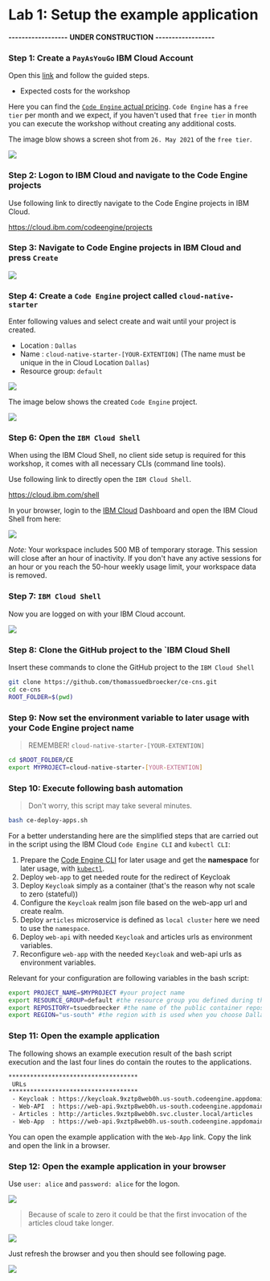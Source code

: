 # Lab 1: Setup the example application

**------------------**
**UNDER CONSTRUCTION**
**------------------**

### Step 1: Create a `PayAsYouGo` IBM Cloud Account

Open this [link]() and follow the guided steps.

* Expected costs for the workshop

Here you can find the [`Code Engine` actual pricing](https://www.ibm.com/cloud/code-engine/pricing).
`Code Engine` has a `free tier` per month and we expect, if you haven't used that `free tier` in month you can execute the workshop without  creating any additional costs.

The image blow shows a screen shot from `26. May 2021` of the `free tier`.

![](images/cns-ce-pricing-20210526.png)

### Step 2: Logon to IBM Cloud and navigate to the Code Engine projects

Use following link to directly navigate to the Code Engine projects in IBM Cloud.

<https://cloud.ibm.com/codeengine/projects>

### Step 3: Navigate to Code Engine projects in IBM Cloud and press `Create`

![](images/cns-ce-create-project-01.png)

### Step 4: Create a `Code Engine` project called `cloud-native-starter`

Enter following values and select create and wait until your project is created.

* Location      : `Dallas`
* Name          : `cloud-native-starter-[YOUR-EXTENTION]` (The name must be unique in the in Cloud Location `Dallas`)
* Resource group: `default`

![](images/cns-ce-create-project.png)

The image below shows the created `Code Engine` project.

![](images/cns-ce-create-project-02.png)

### Step 6: Open the `IBM Cloud Shell`

When using the IBM Cloud Shell, no client side setup is required for this workshop, it comes with all necessary CLIs (command line tools).

Use following link to directly open the `IBM Cloud Shell`.

<https://cloud.ibm.com/shell>

In your browser, login to the [IBM Cloud](https://cloud.ibm.com) Dashboard and open the IBM Cloud Shell from here:

![](images/cns-ce-cloud-shell-01.png)

_Note:_ Your workspace includes 500 MB of temporary storage. This session will close after an hour of inactivity. If you don't have any active sessions for an hour or you reach the 50-hour weekly usage limit, your workspace data is removed.

### Step 7: `IBM Cloud Shell`

Now you are logged on with your IBM Cloud account.

![](images/cns-ce-cloud-shell-02.png)

### Step 8: Clone the GitHub project to the `IBM Cloud Shell

Insert these commands to clone the GitHub project to the `IBM Cloud Shell`

```sh
git clone https://github.com/thomassuedbroecker/ce-cns.git
cd ce-cns
ROOT_FOLDER=$(pwd)
```

### Step 9: Now set the environment variable to later usage with your Code Engine project name

> REMEMBER! `cloud-native-starter-[YOUR-EXTENTION]`

```sh
cd $ROOT_FOLDER/CE
export MYPROJECT=cloud-native-starter-[YOUR-EXTENTION]
```

### Step 10: Execute following bash automation

> Don't worry, this script may take several minutes.

```sh
bash ce-deploy-apps.sh
```

For a better understanding here are the simplified steps that are carried out in the script using the IBM Cloud `Code Engine CLI` and `kubectl CLI`:

1. Prepare the [Code Engine CLI](https://cloud.ibm.com/docs/codeengine?topic=codeengine-cli) for later usage and get the **namespace** for later usage, with [`kubectl`](https://kubernetes.io/docs/reference/kubectl/overview/).
2. Deploy `web-app` to get needed route for the redirect of Keycloak 
3. Deploy `Keycloak` simply as a container (that's the reason why not scale to zero (stateful)) 
4. Configure the `Keycloak` realm json file based on the web-app url and create realm.
5. Deploy `articles` microservice is defined as `local cluster` here we need to use the `namespace`.
6. Deploy `web-api` with needed `Keycloak` and articles urls as environment variables.
7. Reconfigure `web-app` with the needed `Keycloak` and web-api urls as environment variables.

Relevant for your configuration are following variables in the bash script:

```sh
export PROJECT_NAME=$MYPROJECT #your project name
export RESOURCE_GROUP=default #the resource group you defined during the creation of the project
export REPOSITORY=tsuedbroecker #the name of the public container repository on Quay
export REGION="us-south" #the region with is used when you choose Dallas as location during the creation of the project
```

### Step 11: Open the example application

The following shows an example execution result of the bash script execution and the last four lines do contain the routes to the applications.

```sh
************************************
 URLs
************************************
 - Keycloak : https://keycloak.9xztp8web0h.us-south.codeengine.appdomain.cloud/auth/admin/master/console/#/realms/quarkus
 - Web-API  : https://web-api.9xztp8web0h.us-south.codeengine.appdomain.cloud
 - Articles : http://articles.9xztp8web0h.svc.cluster.local/articles
 - Web-App  : https://web-api.9xztp8web0h.us-south.codeengine.appdomain.cloud
```

You can open the example application with the `Web-App` link. Copy the link and open the link in a browser.

### Step 12: Open  the example application in your browser

Use `user: alice` and `password: alice` for the logon.

![](images/cns-ce-example-application-02.png)

> Because of scale to zero it could be that the first invocation of the articles cloud take longer. 
 
![](images/cns-ce-example-application-03.png)
 
Just refresh the browser and you then should see following page.

 ![](images/cns-ce-example-application-04.png)